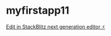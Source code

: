 # myfirstapp11

[Edit in StackBlitz next generation editor ⚡️](https://stackblitz.com/~/github.com/Ahmadmasani/myfirstapp11)